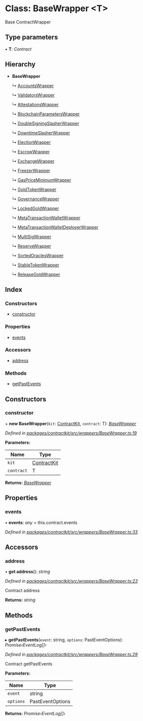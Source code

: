# Class: BaseWrapper <**T**>

Base ContractWrapper

## Type parameters

▪ **T**: *Contract*

## Hierarchy

* **BaseWrapper**

  ↳ [AccountsWrapper](_contractkit_src_wrappers_accounts_.accountswrapper.md)

  ↳ [ValidatorsWrapper](_contractkit_src_wrappers_validators_.validatorswrapper.md)

  ↳ [AttestationsWrapper](_contractkit_src_wrappers_attestations_.attestationswrapper.md)

  ↳ [BlockchainParametersWrapper](_contractkit_src_wrappers_blockchainparameters_.blockchainparameterswrapper.md)

  ↳ [DoubleSigningSlasherWrapper](_contractkit_src_wrappers_doublesigningslasher_.doublesigningslasherwrapper.md)

  ↳ [DowntimeSlasherWrapper](_contractkit_src_wrappers_downtimeslasher_.downtimeslasherwrapper.md)

  ↳ [ElectionWrapper](_contractkit_src_wrappers_election_.electionwrapper.md)

  ↳ [EscrowWrapper](_contractkit_src_wrappers_escrow_.escrowwrapper.md)

  ↳ [ExchangeWrapper](_contractkit_src_wrappers_exchange_.exchangewrapper.md)

  ↳ [FreezerWrapper](_contractkit_src_wrappers_freezer_.freezerwrapper.md)

  ↳ [GasPriceMinimumWrapper](_contractkit_src_wrappers_gaspriceminimum_.gaspriceminimumwrapper.md)

  ↳ [GoldTokenWrapper](_contractkit_src_wrappers_goldtokenwrapper_.goldtokenwrapper.md)

  ↳ [GovernanceWrapper](_contractkit_src_wrappers_governance_.governancewrapper.md)

  ↳ [LockedGoldWrapper](_contractkit_src_wrappers_lockedgold_.lockedgoldwrapper.md)

  ↳ [MetaTransactionWalletWrapper](_contractkit_src_wrappers_metatransactionwallet_.metatransactionwalletwrapper.md)

  ↳ [MetaTransactionWalletDeployerWrapper](_contractkit_src_wrappers_metatransactionwalletdeployer_.metatransactionwalletdeployerwrapper.md)

  ↳ [MultiSigWrapper](_contractkit_src_wrappers_multisig_.multisigwrapper.md)

  ↳ [ReserveWrapper](_contractkit_src_wrappers_reserve_.reservewrapper.md)

  ↳ [SortedOraclesWrapper](_contractkit_src_wrappers_sortedoracles_.sortedoracleswrapper.md)

  ↳ [StableTokenWrapper](_contractkit_src_wrappers_stabletokenwrapper_.stabletokenwrapper.md)

  ↳ [ReleaseGoldWrapper](_contractkit_src_wrappers_releasegold_.releasegoldwrapper.md)

## Index

### Constructors

* [constructor](_contractkit_src_wrappers_basewrapper_.basewrapper.md#constructor)

### Properties

* [events](_contractkit_src_wrappers_basewrapper_.basewrapper.md#events)

### Accessors

* [address](_contractkit_src_wrappers_basewrapper_.basewrapper.md#address)

### Methods

* [getPastEvents](_contractkit_src_wrappers_basewrapper_.basewrapper.md#getpastevents)

## Constructors

###  constructor

\+ **new BaseWrapper**(`kit`: [ContractKit](_contractkit_src_kit_.contractkit.md), `contract`: T): *[BaseWrapper](_contractkit_src_wrappers_basewrapper_.basewrapper.md)*

*Defined in [packages/contractkit/src/wrappers/BaseWrapper.ts:19](https://github.com/celo-org/celo-monorepo/blob/master/packages/contractkit/src/wrappers/BaseWrapper.ts#L19)*

**Parameters:**

Name | Type |
------ | ------ |
`kit` | [ContractKit](_contractkit_src_kit_.contractkit.md) |
`contract` | T |

**Returns:** *[BaseWrapper](_contractkit_src_wrappers_basewrapper_.basewrapper.md)*

## Properties

###  events

• **events**: *any* = this.contract.events

*Defined in [packages/contractkit/src/wrappers/BaseWrapper.ts:33](https://github.com/celo-org/celo-monorepo/blob/master/packages/contractkit/src/wrappers/BaseWrapper.ts#L33)*

## Accessors

###  address

• **get address**(): *string*

*Defined in [packages/contractkit/src/wrappers/BaseWrapper.ts:23](https://github.com/celo-org/celo-monorepo/blob/master/packages/contractkit/src/wrappers/BaseWrapper.ts#L23)*

Contract address

**Returns:** *string*

## Methods

###  getPastEvents

▸ **getPastEvents**(`event`: string, `options`: PastEventOptions): *Promise‹EventLog[]›*

*Defined in [packages/contractkit/src/wrappers/BaseWrapper.ts:29](https://github.com/celo-org/celo-monorepo/blob/master/packages/contractkit/src/wrappers/BaseWrapper.ts#L29)*

Contract getPastEvents

**Parameters:**

Name | Type |
------ | ------ |
`event` | string |
`options` | PastEventOptions |

**Returns:** *Promise‹EventLog[]›*
